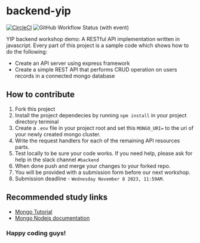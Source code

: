 # backend-yip

[![CircleCI](https://dl.circleci.com/status-badge/img/gh/biggaji/backend-yip/tree/main.svg?style=svg)](https://dl.circleci.com/status-badge/redirect/gh/biggaji/backend-yip/tree/main)
![GitHub Workflow Status (with event)](https://img.shields.io/github/actions/workflow/status/biggaji/backend-yip/ci.yml)

YIP backend workshop demo: A RESTful API implementation written in javascript.
Every part of this project is a sample code which shows how to do the following:

- Create an API server using express framework
- Create a simple REST API that performs CRUD operation on users records in a
  connected mongo database

## How to contribute

1. Fork this project
2. Install the project dependecies by running `npm install` in your project
   directory terminal
3. Create a `.env` file in your project root and set this `MONGO_URI=` to the
   uri of your newly created mongo cluster.
4. Write the request handlers for each of the remaining API resources parts.
5. Test locally to be sure your code works. If you need help, please ask for
   help in the slack channel `#backend`
6. When done push and merge your changes to your forked repo.
7. You will be provided with a submission form before our next workshop.
8. Submission deadline - `Wednesday November 8 2023, 11:59AM`.

## Recommended study links

- [Mongo Tutorial](https://www.youtube.com/playlist?list=PL4cUxeGkcC9h77dJ-QJlwGlZlTd4ecZOA)
- [Mongo Nodejs documentation](https://www.mongodb.com/docs/drivers/node/current/)

### Happy coding guys!

